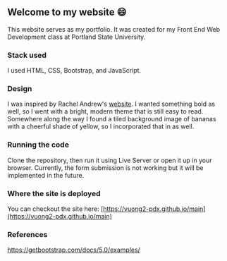 ## Welcome to my website 😄

This website serves as my portfolio. It was created for my Front End Web Development class at Portland State University.

### Stack used

I used HTML, CSS, Bootstrap, and JavaScript.

### Design

I was inspired by Rachel Andrew's [website](https://rachelandrew.co.uk/). I wanted something bold as well, so I went with a bright, modern theme that is still easy to read. Somewhere along the way I found a tiled background image of bananas with a cheerful shade of yellow, so I incorporated that in as well.

### Running the code

Clone the repository, then run it using Live Server or open it up in your browser.
Currently, the form submission is not working but it will be implemented in the future.

### Where the site is deployed

You can checkout the site here: [https://vuong2-pdx.github.io/main](https://vuong2-pdx.github.io/main)

### References
https://getbootstrap.com/docs/5.0/examples/
